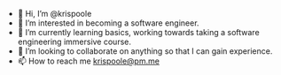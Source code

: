 - 👋 Hi, I’m @krispoole
- 👀 I’m interested in becoming a software engineer.
- 🌱 I’m currently learning basics, working towards taking a software engineering immersive course.
- 💞️ I’m looking to collaborate on anything so that I can gain experience.
- 📫 How to reach me krispoole@pm.me

<!---
krispoole/krispoole is a ✨ special ✨ repository because its `README.md` (this file) appears on your GitHub profile.
You can click the Preview link to take a look at your changes.
--->
